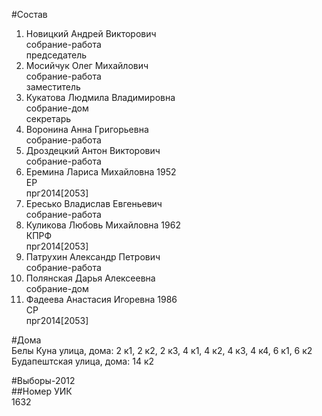 #Состав  
1. Новицкий Андрей Викторович  
    собрание-работа  
    председатель  
2. Мосийчук Олег Михайлович  
    собрание-работа  
    заместитель  
3. Кукатова Людмила Владимировна  
    собрание-дом  
    секретарь  
4. Воронина Анна Григорьевна  
    собрание-работа  
5. Дроздецкий Антон Викторович  
    собрание-работа  
6. Еремина Лариса Михайловна 1952  
    ЕР  
    прг2014[2053]  
7. Ересько Владислав Евгеньевич  
    собрание-работа  
8. Куликова Любовь Михайловна 1962  
    КПРФ  
    прг2014[2053]  
9. Патрухин Александр Петрович  
    собрание-работа  
10. Полянская Дарья Алексеевна  
    собрание-дом  
11. Фадеева Анастасия Игоревна 1986  
    СР  
    прг2014[2053]  
  
#Дома  
Белы Куна улица, дома: 2 к1, 2 к2, 2 к3, 4 к1, 4 к2, 4 к3, 4 к4, 6 к1, 6 к2 Будапештская улица, дома: 14 к2  
  
#Выборы-2012  
##Номер УИК  
1632  

